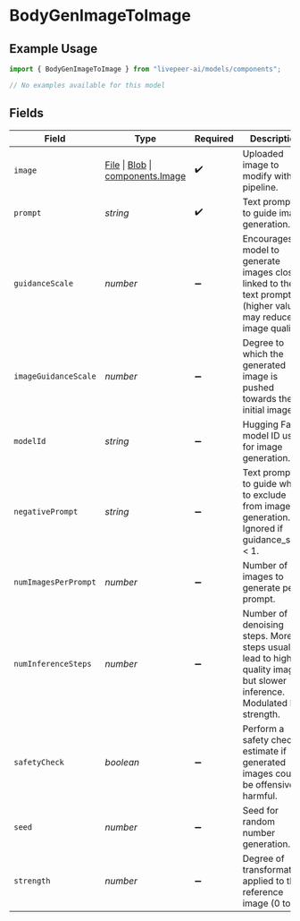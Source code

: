 # BodyGenImageToImage

## Example Usage

```typescript
import { BodyGenImageToImage } from "livepeer-ai/models/components";

// No examples available for this model
```

## Fields

| Field                                                                                                                                                                                | Type                                                                                                                                                                                 | Required                                                                                                                                                                             | Description                                                                                                                                                                          |
| ------------------------------------------------------------------------------------------------------------------------------------------------------------------------------------ | ------------------------------------------------------------------------------------------------------------------------------------------------------------------------------------ | ------------------------------------------------------------------------------------------------------------------------------------------------------------------------------------ | ------------------------------------------------------------------------------------------------------------------------------------------------------------------------------------ |
| `image`                                                                                                                                                                              | [File](https://developer.mozilla.org/en-US/docs/Web/API/File) \| [Blob](https://developer.mozilla.org/en-US/docs/Web/API/Blob) \| [components.Image](../../models/components/image.md) | :heavy_check_mark:                                                                                                                                                                   | Uploaded image to modify with the pipeline.                                                                                                                                          |
| `prompt`                                                                                                                                                                             | *string*                                                                                                                                                                             | :heavy_check_mark:                                                                                                                                                                   | Text prompt(s) to guide image generation.                                                                                                                                            |
| `guidanceScale`                                                                                                                                                                      | *number*                                                                                                                                                                             | :heavy_minus_sign:                                                                                                                                                                   | Encourages model to generate images closely linked to the text prompt (higher values may reduce image quality).                                                                      |
| `imageGuidanceScale`                                                                                                                                                                 | *number*                                                                                                                                                                             | :heavy_minus_sign:                                                                                                                                                                   | Degree to which the generated image is pushed towards the initial image.                                                                                                             |
| `modelId`                                                                                                                                                                            | *string*                                                                                                                                                                             | :heavy_minus_sign:                                                                                                                                                                   | Hugging Face model ID used for image generation.                                                                                                                                     |
| `negativePrompt`                                                                                                                                                                     | *string*                                                                                                                                                                             | :heavy_minus_sign:                                                                                                                                                                   | Text prompt(s) to guide what to exclude from image generation. Ignored if guidance_scale < 1.                                                                                        |
| `numImagesPerPrompt`                                                                                                                                                                 | *number*                                                                                                                                                                             | :heavy_minus_sign:                                                                                                                                                                   | Number of images to generate per prompt.                                                                                                                                             |
| `numInferenceSteps`                                                                                                                                                                  | *number*                                                                                                                                                                             | :heavy_minus_sign:                                                                                                                                                                   | Number of denoising steps. More steps usually lead to higher quality images but slower inference. Modulated by strength.                                                             |
| `safetyCheck`                                                                                                                                                                        | *boolean*                                                                                                                                                                            | :heavy_minus_sign:                                                                                                                                                                   | Perform a safety check to estimate if generated images could be offensive or harmful.                                                                                                |
| `seed`                                                                                                                                                                               | *number*                                                                                                                                                                             | :heavy_minus_sign:                                                                                                                                                                   | Seed for random number generation.                                                                                                                                                   |
| `strength`                                                                                                                                                                           | *number*                                                                                                                                                                             | :heavy_minus_sign:                                                                                                                                                                   | Degree of transformation applied to the reference image (0 to 1).                                                                                                                    |